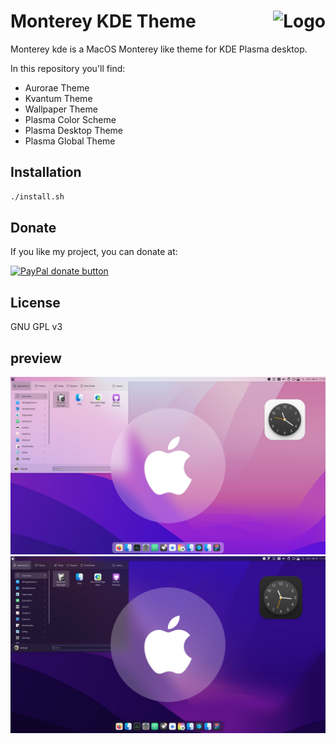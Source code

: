 <img src="https://github.com/vinceliuice/Sierra-gtk-theme/blob/imgs/logo.png" alt="Logo" align="right" /> Monterey KDE Theme
======

Monterey kde is a MacOS Monterey like theme for KDE Plasma desktop.

In this repository you'll find:

- Aurorae Theme
- Kvantum Theme
- Wallpaper Theme
- Plasma Color Scheme
- Plasma Desktop Theme
- Plasma Global Theme

## Installation

```sh
./install.sh
```

## Donate

If you like my project, you can donate at:

<span class="paypal"><a href="https://www.paypal.me/vinceliuice" title="Donate to this project using Paypal"><img src="https://www.paypalobjects.com/webstatic/mktg/Logo/pp-logo-100px.png" alt="PayPal donate button" /></a></span>

## License

GNU GPL v3

## preview

![light](plasma/look-and-feel/com.github.vinceliuice.Monterey/contents/previews/fullscreenpreview.jpg)
![dark](plasma/look-and-feel/com.github.vinceliuice.Monterey-dark/contents/previews/fullscreenpreview.jpg)


